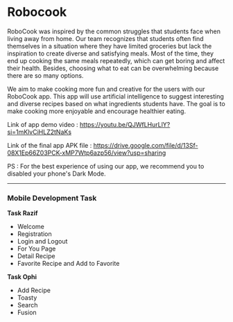 # Robocook
RoboCook was inspired by the common struggles that students face when living away from home. Our team recognizes that students often find themselves in a situation where they have limited groceries but lack the inspiration to create diverse and satisfying meals. Most of the time, they end up cooking the same meals repeatedly, which can get boring and affect their health. Besides, choosing what to eat can be overwhelming because there are so many options.

We aim to make cooking more fun and creative for the users with our RoboCook app. This app will use artificial intelligence to suggest interesting and diverse recipes based on what ingredients students have. The goal is to make cooking more enjoyable and encourage healthier eating.

Link of app demo video : https://youtu.be/QJWfLHurLlY?si=1mKlvCiHLZ2tNaKs

Link of the final app APK file : https://drive.google.com/file/d/13Sf-08X1Ep66Z03PCK-xMP7Wtp6azp56/view?usp=sharing

PS : For the best experience of using our app, we recommend you to disabled your phone's Dark Mode. 

---

### Mobile Development Task

**Task Razif**
- Welcome
- Registration
- Login and Logout
- For You Page
- Detail Recipe
- Favorite Recipe and Add to Favorite

**Task Ophi**
- Add Recipe
- Toasty
- Search
- Fusion
